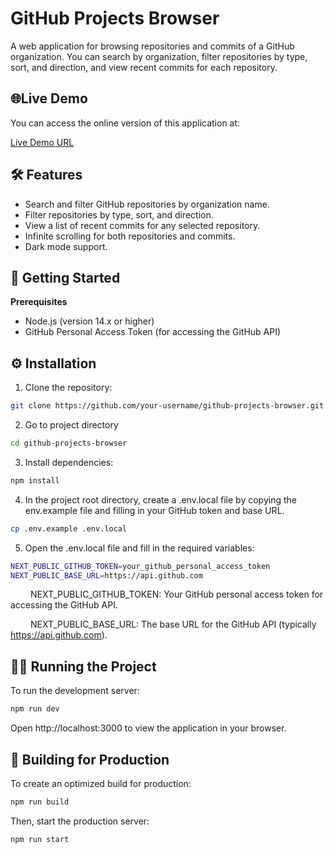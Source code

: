 # GitHub Projects Browser
A web application for browsing repositories and commits of a GitHub organization. You can search by organization, filter repositories by type, sort, and direction, and view recent commits for each repository.

## 🌐Live Demo
You can access the online version of this application at:

[Live Demo URL](https://www.google.com)

## 🛠️ Features
- Search and filter GitHub repositories by organization name.
- Filter repositories by type, sort, and direction.
- View a list of recent commits for any selected repository.
- Infinite scrolling for both repositories and commits.
- Dark mode support.

## 🚀 Getting Started
**Prerequisites**
- Node.js (version 14.x or higher)
- GitHub Personal Access Token (for accessing the GitHub API)

## ⚙️ Installation
1. Clone the repository:
```bash
git clone https://github.com/your-username/github-projects-browser.git
```
2. Go to project directory
```bash
cd github-projects-browser
```
3. Install dependencies:
```bash
npm install
```
4. In the project root directory, create a .env.local file by copying the env.example file and filling in your GitHub token and base URL.
```bash
cp .env.example .env.local
```
5. Open the .env.local file and fill in the required variables:
```bash
NEXT_PUBLIC_GITHUB_TOKEN=your_github_personal_access_token
NEXT_PUBLIC_BASE_URL=https://api.github.com
```
&emsp;&emsp; NEXT_PUBLIC_GITHUB_TOKEN: Your GitHub personal access token for accessing the GitHub API.

&emsp;&emsp; NEXT_PUBLIC_BASE_URL: The base URL for the GitHub API (typically https://api.github.com).

## 🏃‍♂️ Running the Project
To run the development server:
```bash
npm run dev
```
Open http://localhost:3000 to view the application in your browser.

## 🔧 Building for Production
To create an optimized build for production:
```bash
npm run build
```
Then, start the production server:
```bash
npm run start
```
